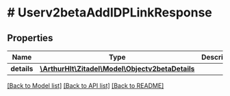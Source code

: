 # # Userv2betaAddIDPLinkResponse

## Properties

Name | Type | Description | Notes
------------ | ------------- | ------------- | -------------
**details** | [**\ArthurHlt\Zitadel\Model\Objectv2betaDetails**](Objectv2betaDetails.md) |  | [optional]

[[Back to Model list]](../../README.md#models) [[Back to API list]](../../README.md#endpoints) [[Back to README]](../../README.md)
